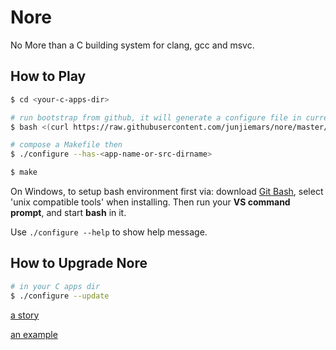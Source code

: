 # Nore

No More than a C building system for clang, gcc and msvc.


## How to Play

```sh
$ cd <your-c-apps-dir>

# run bootstrap from github, it will generate a configure file in current directory
$ bash <(curl https://raw.githubusercontent.com/junjiemars/nore/master/bootstrap.sh)

# compose a Makefile then
$ ./configure --has-<app-name-or-src-dirname>

$ make
```

On Windows, to setup bash environment first via:
download [Git Bash](https://git-scm.com/downloads), select 'unix compatible tools' when installing. Then run your __VS command prompt__, and start __bash__ in it.
 

Use ```./configure --help``` to show help message.


## How to Upgrade Nore

```sh
# in your C apps dir
$ ./configure --update
```





[a story](story.md)

[an example](https://github.com:junjiemars/nore-hi.git)

